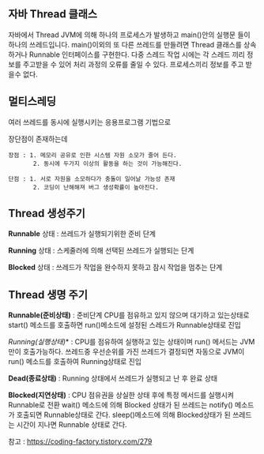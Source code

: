 ## 자바 Thread 클래스

자바에서 Thread JVM에 의해 하나의 프로세스가 발생하고 main()안의 실행문 들이 하나의 쓰레드입니다.
main()이외의 또 다른 쓰레드를 만들려면 Thread 클래스를 상속하거나 Runnable 인터페이스를 구현한다.
다중 스레드 작업 시에는 각 스레드 끼리 정보를 주고받을 수 있어 처리 과정의 오류를 줄일 수 있다.
프로세스끼리 정보를 주고 받을수 없다.

## 멀티스레딩

여러 쓰레드를 동시에 실행시키는 응용프로그램 기법으로

장단점이 존재하는데 

    장점 : 1. 메모리 공유로 인한 시스템 자원 소모가 줄어 든다.
           2. 동시에 두가지 이상의 활동을 하는 것이 가능해진다.
           
    단점 : 1. 서로 자원을 소모하다가 충돌이 일어날 가능성 존재
           2. 코딩이 난해해져 버그 생성확률이 높아진다.
           
## Thread 생성주기

**Runnable** 상태 : 쓰레드가 실행되기위한 준비 단계

**Running** 상태 : 스케줄러에 의해 선택된 쓰레드가 실행되는 단계

**Blocked** 상태 : 쓰레드가 작업을 완수하지 못하고 잠시 작업을 멈추는 단계

## Thread 생명 주기


**Runnable(준비상태)** : 준비단계 CPU를 점유하고 있지 않으며 대기하고 있는상태로 start() 메소드를 호출하면 run()메소드에 설정된 스레드가 Runnable상태로 진입

**Running*(실행상태)** :  CPU를 점유하여 실행하고 있는 상태이며 run() 메서드는 JVM만이 호출가능하다. 쓰레드중 우선순위를 가진 쓰레드가 결정되면 자동으로 JVM이 run()
메소드를 호출하여 Running상태로 진입

**Dead(종료상태)** : Running 상태에서 쓰레드가 실행되고 난 후 완료 상태

**Blocked(지연상태)** : CPU 점유권을 상실한 상태 후에 특정 메서드를 실행시켜 Runnable로 전환 wait() 메소드에 의해 Blocked 상태가 된 쓰레드는 notify() 메소드가 
호출되면 Runnable상태로 간다. sleep()메소드에 의해 Blocked상태가 된 쓰레드는 시간이 지나면 Runnable 상태로 간다.


참고 : https://coding-factory.tistory.com/279
